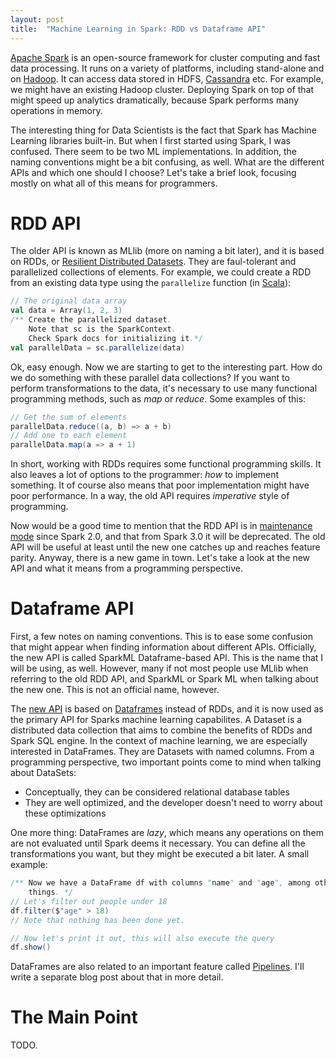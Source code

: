 ```yaml
---
layout: post
title:  "Machine Learning in Spark: RDD vs Dataframe API"
---
```


[Apache Spark][spark] is an open-source framework for cluster computing and fast
data processing. It runs on a variety of platforms, including stand-alone and
on [Hadoop][hadoop]. It can access data stored in HDFS, [Cassandra][cassandra]
etc. For example, we might have an existing Hadoop cluster. Deploying Spark
on top of that might speed up analytics dramatically, because Spark performs
many operations in memory.

The interesting thing for Data Scientists is the fact that Spark has Machine
Learning libraries built-in. But when I first started using Spark, I was
confused. There seem to be two ML implementations. In addition, the naming
conventions might be a bit confusing, as well. What are the different APIs and
which one should I choose? Let's take a brief look, focusing mostly on what
all of this means for programmers.

# RDD API

The older API is known as MLlib (more on naming a bit later), and it is
based on RDDs, or [Resilient Distributed Datasets][rdd]. They are faul-tolerant
and parallelized collections of elements. For example, we could create a RDD
from an existing data type using the `parallelize` function (in [Scala][scala]):

```scala
// The original data array
val data = Array(1, 2, 3)
/** Create the parallelized dataset.
    Note that sc is the SparkContext.
    Check Spark docs for initializing it.*/
val parallelData = sc.parallelize(data)
```

Ok, easy enough. Now we are starting to get to the interesting part. How do we
do something with these parallel data collections? If you want to perform
transformations to the data, it's necessary to use many functional programming
methods, such as *map* or *reduce*. Some examples of this:

```scala
// Get the sum of elements
parallelData.reduce((a, b) => a + b)
// Add one to each element
parallelData.map(a => a + 1)
```

In short, working with RDDs requires some functional programming skills. It
also leaves a lot of options to the programmer: *how* to implement something.
It of course also means that poor implementation might have poor performance.
In a way, the old API requires *imperative* style of programming.

Now would be a good time to mention that the RDD API is in
[maintenance mode][dfapi] since Spark 2.0, and that from Spark 3.0 it will be deprecated. The old API will be useful at least until the new one catches up
and reaches feature parity. Anyway, there is a new game in town. Let's take a
look at the new API and what it means from a programming perspective.

# Dataframe API

First, a few notes on naming conventions. This is to ease some confusion that
might appear when finding information about different APIs. Officially, the new
API is called SparkML Dataframe-based API. This is the name that I will be
using, as well. However, many if not most people use MLlib when referring to the
old RDD API, and SparkML or Spark ML when talking about the new one. This is
not an official name, however.

The [new API][dfapi] is based on [Dataframes][dataset] instead of RDDs, and it
is now used as the primary API for Sparks machine learning capabilites.
A Dataset is a distributed data collection that aims to combine the benefits
of RDDs and Spark SQL engine. In the context of machine learning, we are
especially interested in DataFrames. They are Datasets with named columns.
From a programming perspective, two important points come to mind when talking
about DataSets:
- Conceptually, they can be considered relational database tables
- They are well optimized, and the developer doesn't need to worry about
  these optimizations

One more thing: DataFrames are *lazy*, which means any operations on them are
not evaluated until Spark deems it necessary. You can define all the
transformations you want, but they might be executed a bit later. A small
example:

```scala
/** Now we have a DataFrame df with columns "name" and "age", among other
    things. */
// Let's filter out people under 18
df.filter($"age" > 18)
// Note that nothing has been done yet.

// Now let's print it out, this will also execute the query
df.show()
```

DataFrames are also related to an important feature called
[Pipelines][pipeline]. I'll write a separate blog post about that in more
detail.

# The Main Point

TODO.

[spark]: https://spark.apache.org/
[hadoop]: https://hadoop.apache.org/
[cassandra]: https://cassandra.apache.org/
[rdd]: https://spark.apache.org/docs/latest/rdd-programming-guide.html#resilient-distributed-datasets-rdds
[dataset]: https://spark.apache.org/docs/latest/sql-programming-guide.html#datasets-and-dataframes
[dfapi]: https://spark.apache.org/docs/latest/ml-guide.html
[rddapi]: https://spark.apache.org/docs/latest/mllib-guide.html
[scala]: https://www.scala-lang.org/
[pipeline]: https://spark.apache.org/docs/latest/ml-pipeline.html
